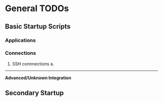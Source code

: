 # General TODOs

## Basic Startup Scripts

### Applications

### Connections
1. SSH connnections
a.
---------------
**Advanced/Unknown Integration**


## Secondary Startup